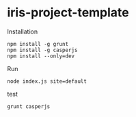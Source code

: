 # iris-project-template

Installation
```
npm install -g grunt
npm install -g casperjs
npm install --only=dev
```

Run

```
node index.js site=default
```

test

```
grunt casperjs
```
